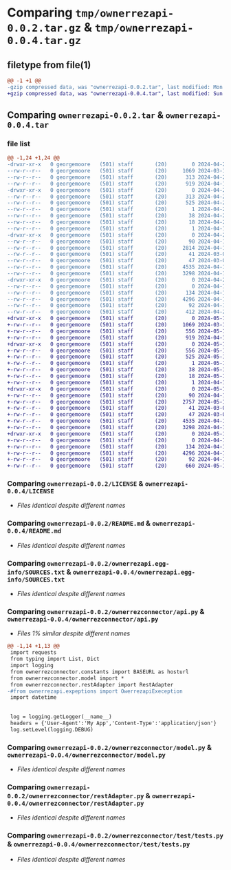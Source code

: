 # Comparing `tmp/ownerrezapi-0.0.2.tar.gz` & `tmp/ownerrezapi-0.0.4.tar.gz`

## filetype from file(1)

```diff
@@ -1 +1 @@
-gzip compressed data, was "ownerrezapi-0.0.2.tar", last modified: Mon Apr 22 02:58:10 2024, max compression
+gzip compressed data, was "ownerrezapi-0.0.4.tar", last modified: Sun May 12 17:29:04 2024, max compression
```

## Comparing `ownerrezapi-0.0.2.tar` & `ownerrezapi-0.0.4.tar`

### file list

```diff
@@ -1,24 +1,24 @@
-drwxr-xr-x   0 georgemoore   (501) staff       (20)        0 2024-04-22 02:58:10.914526 ownerrezapi-0.0.2/
--rw-r--r--   0 georgemoore   (501) staff       (20)     1069 2024-03-10 23:02:56.000000 ownerrezapi-0.0.2/LICENSE
--rw-r--r--   0 georgemoore   (501) staff       (20)      313 2024-04-22 02:58:10.914364 ownerrezapi-0.0.2/PKG-INFO
--rw-r--r--   0 georgemoore   (501) staff       (20)      919 2024-04-15 19:08:48.000000 ownerrezapi-0.0.2/README.md
-drwxr-xr-x   0 georgemoore   (501) staff       (20)        0 2024-04-22 02:58:10.913940 ownerrezapi-0.0.2/ownerrezapi.egg-info/
--rw-r--r--   0 georgemoore   (501) staff       (20)      313 2024-04-22 02:58:10.000000 ownerrezapi-0.0.2/ownerrezapi.egg-info/PKG-INFO
--rw-r--r--   0 georgemoore   (501) staff       (20)      525 2024-04-22 02:58:10.000000 ownerrezapi-0.0.2/ownerrezapi.egg-info/SOURCES.txt
--rw-r--r--   0 georgemoore   (501) staff       (20)        1 2024-04-22 02:58:10.000000 ownerrezapi-0.0.2/ownerrezapi.egg-info/dependency_links.txt
--rw-r--r--   0 georgemoore   (501) staff       (20)       38 2024-04-22 02:58:10.000000 ownerrezapi-0.0.2/ownerrezapi.egg-info/requires.txt
--rw-r--r--   0 georgemoore   (501) staff       (20)       18 2024-04-22 02:58:10.000000 ownerrezapi-0.0.2/ownerrezapi.egg-info/top_level.txt
--rw-r--r--   0 georgemoore   (501) staff       (20)        1 2024-04-14 15:59:57.000000 ownerrezapi-0.0.2/ownerrezapi.egg-info/zip-safe
-drwxr-xr-x   0 georgemoore   (501) staff       (20)        0 2024-04-22 02:58:10.908520 ownerrezapi-0.0.2/ownerrezconnector/
--rw-r--r--   0 georgemoore   (501) staff       (20)       90 2024-04-14 15:39:09.000000 ownerrezapi-0.0.2/ownerrezconnector/__init__.py
--rw-r--r--   0 georgemoore   (501) staff       (20)     2814 2024-04-15 19:08:48.000000 ownerrezapi-0.0.2/ownerrezconnector/api.py
--rw-r--r--   0 georgemoore   (501) staff       (20)       41 2024-03-07 22:19:57.000000 ownerrezapi-0.0.2/ownerrezconnector/constants.py
--rw-r--r--   0 georgemoore   (501) staff       (20)       47 2024-03-08 17:21:34.000000 ownerrezapi-0.0.2/ownerrezconnector/expeptions.py
--rw-r--r--   0 georgemoore   (501) staff       (20)     4535 2024-04-14 18:08:48.000000 ownerrezapi-0.0.2/ownerrezconnector/model.py
--rw-r--r--   0 georgemoore   (501) staff       (20)     3298 2024-04-14 16:13:11.000000 ownerrezapi-0.0.2/ownerrezconnector/restAdapter.py
-drwxr-xr-x   0 georgemoore   (501) staff       (20)        0 2024-04-22 02:58:10.913363 ownerrezapi-0.0.2/ownerrezconnector/test/
--rw-r--r--   0 georgemoore   (501) staff       (20)        0 2024-04-14 15:51:30.000000 ownerrezapi-0.0.2/ownerrezconnector/test/__init__.py
--rw-r--r--   0 georgemoore   (501) staff       (20)      134 2024-04-14 16:11:13.000000 ownerrezapi-0.0.2/ownerrezconnector/test/context.py
--rw-r--r--   0 georgemoore   (501) staff       (20)     4296 2024-04-15 02:57:19.000000 ownerrezapi-0.0.2/ownerrezconnector/test/tests.py
--rw-r--r--   0 georgemoore   (501) staff       (20)       92 2024-04-14 03:53:31.000000 ownerrezapi-0.0.2/pyproject.toml
--rw-r--r--   0 georgemoore   (501) staff       (20)      412 2024-04-22 02:58:10.915810 ownerrezapi-0.0.2/setup.cfg
+drwxr-xr-x   0 georgemoore   (501) staff       (20)        0 2024-05-12 17:29:04.312698 ownerrezapi-0.0.4/
+-rw-r--r--   0 georgemoore   (501) staff       (20)     1069 2024-03-10 23:02:56.000000 ownerrezapi-0.0.4/LICENSE
+-rw-r--r--   0 georgemoore   (501) staff       (20)      556 2024-05-12 17:29:04.312528 ownerrezapi-0.0.4/PKG-INFO
+-rw-r--r--   0 georgemoore   (501) staff       (20)      919 2024-04-15 19:08:48.000000 ownerrezapi-0.0.4/README.md
+drwxr-xr-x   0 georgemoore   (501) staff       (20)        0 2024-05-12 17:29:04.312126 ownerrezapi-0.0.4/ownerrezapi.egg-info/
+-rw-r--r--   0 georgemoore   (501) staff       (20)      556 2024-05-12 17:29:04.000000 ownerrezapi-0.0.4/ownerrezapi.egg-info/PKG-INFO
+-rw-r--r--   0 georgemoore   (501) staff       (20)      525 2024-05-12 17:29:04.000000 ownerrezapi-0.0.4/ownerrezapi.egg-info/SOURCES.txt
+-rw-r--r--   0 georgemoore   (501) staff       (20)        1 2024-05-12 17:29:04.000000 ownerrezapi-0.0.4/ownerrezapi.egg-info/dependency_links.txt
+-rw-r--r--   0 georgemoore   (501) staff       (20)       38 2024-05-12 17:29:04.000000 ownerrezapi-0.0.4/ownerrezapi.egg-info/requires.txt
+-rw-r--r--   0 georgemoore   (501) staff       (20)       18 2024-05-12 17:29:04.000000 ownerrezapi-0.0.4/ownerrezapi.egg-info/top_level.txt
+-rw-r--r--   0 georgemoore   (501) staff       (20)        1 2024-04-14 15:59:57.000000 ownerrezapi-0.0.4/ownerrezapi.egg-info/zip-safe
+drwxr-xr-x   0 georgemoore   (501) staff       (20)        0 2024-05-12 17:29:04.306532 ownerrezapi-0.0.4/ownerrezconnector/
+-rw-r--r--   0 georgemoore   (501) staff       (20)       90 2024-04-14 15:39:09.000000 ownerrezapi-0.0.4/ownerrezconnector/__init__.py
+-rw-r--r--   0 georgemoore   (501) staff       (20)     2757 2024-05-12 17:13:26.000000 ownerrezapi-0.0.4/ownerrezconnector/api.py
+-rw-r--r--   0 georgemoore   (501) staff       (20)       41 2024-03-07 22:19:57.000000 ownerrezapi-0.0.4/ownerrezconnector/constants.py
+-rw-r--r--   0 georgemoore   (501) staff       (20)       47 2024-03-08 17:21:34.000000 ownerrezapi-0.0.4/ownerrezconnector/expeptions.py
+-rw-r--r--   0 georgemoore   (501) staff       (20)     4535 2024-04-14 18:08:48.000000 ownerrezapi-0.0.4/ownerrezconnector/model.py
+-rw-r--r--   0 georgemoore   (501) staff       (20)     3298 2024-04-14 16:13:11.000000 ownerrezapi-0.0.4/ownerrezconnector/restAdapter.py
+drwxr-xr-x   0 georgemoore   (501) staff       (20)        0 2024-05-12 17:29:04.311595 ownerrezapi-0.0.4/ownerrezconnector/test/
+-rw-r--r--   0 georgemoore   (501) staff       (20)        0 2024-04-14 15:51:30.000000 ownerrezapi-0.0.4/ownerrezconnector/test/__init__.py
+-rw-r--r--   0 georgemoore   (501) staff       (20)      134 2024-04-14 16:11:13.000000 ownerrezapi-0.0.4/ownerrezconnector/test/context.py
+-rw-r--r--   0 georgemoore   (501) staff       (20)     4296 2024-04-15 02:57:19.000000 ownerrezapi-0.0.4/ownerrezconnector/test/tests.py
+-rw-r--r--   0 georgemoore   (501) staff       (20)       92 2024-04-14 03:53:31.000000 ownerrezapi-0.0.4/pyproject.toml
+-rw-r--r--   0 georgemoore   (501) staff       (20)      660 2024-05-12 17:29:04.313442 ownerrezapi-0.0.4/setup.cfg
```

### Comparing `ownerrezapi-0.0.2/LICENSE` & `ownerrezapi-0.0.4/LICENSE`

 * *Files identical despite different names*

### Comparing `ownerrezapi-0.0.2/README.md` & `ownerrezapi-0.0.4/README.md`

 * *Files identical despite different names*

### Comparing `ownerrezapi-0.0.2/ownerrezapi.egg-info/SOURCES.txt` & `ownerrezapi-0.0.4/ownerrezapi.egg-info/SOURCES.txt`

 * *Files identical despite different names*

### Comparing `ownerrezapi-0.0.2/ownerrezconnector/api.py` & `ownerrezapi-0.0.4/ownerrezconnector/api.py`

 * *Files 1% similar despite different names*

```diff
@@ -1,14 +1,13 @@
 import requests
 from typing import List, Dict
 import logging
 from ownerrezconnector.constants import BASEURL as hosturl
 from ownerrezconnector.model import *
 from ownerrezconnector.restAdapter import RestAdapter
-#from ownerrezapi.expeptions import OwerrezapiExeception
 import datetime
 
 
 log = logging.getLogger(__name__)
 headers = {'User-Agent':'My App','Content-Type':'application/json'}
 log.setLevel(logging.DEBUG)
```

### Comparing `ownerrezapi-0.0.2/ownerrezconnector/model.py` & `ownerrezapi-0.0.4/ownerrezconnector/model.py`

 * *Files identical despite different names*

### Comparing `ownerrezapi-0.0.2/ownerrezconnector/restAdapter.py` & `ownerrezapi-0.0.4/ownerrezconnector/restAdapter.py`

 * *Files identical despite different names*

### Comparing `ownerrezapi-0.0.2/ownerrezconnector/test/tests.py` & `ownerrezapi-0.0.4/ownerrezconnector/test/tests.py`

 * *Files identical despite different names*


